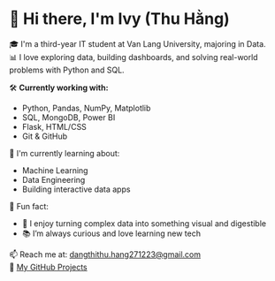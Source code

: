 # 👋 Hi there, I'm Ivy (Thu Hằng)

🎓 I'm a third-year IT student at Van Lang University, majoring in Data.  
📊 I love exploring data, building dashboards, and solving real-world problems with Python and SQL.

🛠️ **Currently working with:**
- Python, Pandas, NumPy, Matplotlib  
- SQL, MongoDB, Power BI  
- Flask, HTML/CSS  
- Git & GitHub

🌱 I'm currently learning about:
- Machine Learning  
- Data Engineering  
- Building interactive data apps

🎯 Fun fact:
- 🧁 I enjoy turning complex data into something visual and digestible  
- 📚 I’m always curious and love learning new tech

📫 Reach me at: dangthithu.hang271223@gmail.com  
🔗 [My GitHub Projects](https://github.com/thuhangtrg?tab=repositories)
